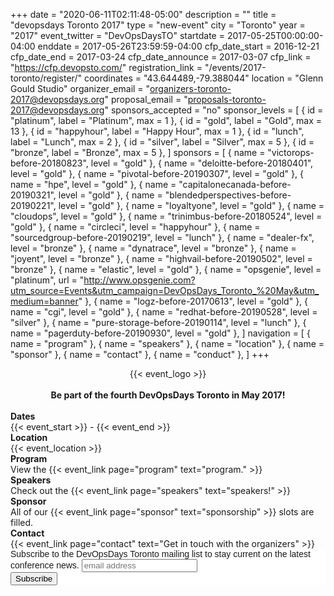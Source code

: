+++
date = "2020-06-11T02:11:48-05:00"
description = ""
title = "devopsdays Toronto 2017"
type = "new-event"
city = "Toronto"
year = "2017"
event_twitter = "DevOpsDaysTO"
startdate = 2017-05-25T00:00:00-04:00
enddate = 2017-05-26T23:59:59-04:00
cfp_date_start = 2016-12-21
cfp_date_end = 2017-03-24
cfp_date_announce = 2017-03-07
cfp_link = "https://cfp.devopsto.com/"
registration_link = "/events/2017-toronto/register/"
coordinates = "43.644489,-79.388044"
location = "Glenn Gould Studio"
organizer_email = "organizers-toronto-2017@devopsdays.org"
proposal_email = "proposals-toronto-2017@devopsdays.org"
sponsors_accepted = "no"
sponsor_levels = [
    { id = "platinum", label = "Platinum", max = 1 },
    { id = "gold", label = "Gold", max = 13 },
    { id = "happyhour", label = "Happy Hour", max = 1 },
    { id = "lunch", label = "Lunch", max = 2 },
    { id = "silver", label = "Silver", max = 5 },
    { id = "bronze", label = "Bronze", max = 5 },
]
sponsors = [
    { name = "victorops-before-20180823", level = "gold" },
    { name = "deloitte-before-20180401", level = "gold" },
    { name = "pivotal-before-20190307", level = "gold" },
    { name = "hpe", level = "gold" },
    { name = "capitalonecanada-before-20190321", level = "gold" },
    { name = "blendedperspectives-before-20190221", level = "gold" },
    { name = "loyaltyone", level = "gold" },
    { name = "cloudops", level = "gold" },
    { name = "trinimbus-before-20180524", level = "gold" },
    { name = "circleci", level = "happyhour" },
    { name = "sourcedgroup-before-20190219", level = "lunch" },
    { name = "dealer-fx", level = "bronze" },
    { name = "dynatrace", level = "bronze" },
    { name = "joyent", level = "bronze" },
    { name = "highvail-before-20190502", level = "bronze" },
    { name = "elastic", level = "gold" },
    { name = "opsgenie", level = "platinum", url = "http://www.opsgenie.com?utm_source=Events&utm_campaign=DevOpsDays_Toronto_%20May&utm_medium=banner" },
    { name = "logz-before-20170613", level = "gold" },
    { name = "cgi", level = "gold" },
    { name = "redhat-before-20190528", level = "silver" },
    { name = "pure-storage-before-20190114", level = "lunch" },
    { name = "pagerduty-before-20190930", level = "gold" },
]
navigation = [
    { name = "program" },
    { name = "speakers" },
    { name = "location" },
    { name = "sponsor" },
    { name = "contact" },
    { name = "conduct" },
]
+++
<div style="text-align:center;">
  {{< event_logo >}}<br><br>
  <b>Be part of the fourth DevOpsDays Toronto in May 2017!</b>
</div>

<br/>

<div class = "row">
  <div class = "col-md-2">
    <strong>Dates</strong>
  </div>
  <div class = "col-md-8">
    {{< event_start >}} - {{< event_end >}}
  </div>
</div>

<div class = "row">
  <div class = "col-md-2">
    <strong>Location</strong>
  </div>
  <div class = "col-md-8">
    {{< event_location >}}
  </div>
</div>

<!-- <div class = "row">
  <div class = "col-md-2">
    <strong>Register</strong>
  </div>
  <div class = "col-md-8">
    {{< event_link page="registration" text="Register to attend the conference!" >}}
  </div>
</div> -->

<!-- <div class = "row">
  <div class = "col-md-2">
    <strong>Propose</strong>
  </div>
  <div class = "col-md-8">
    We're still looking for a few more ignite proposals. {{< event_link page="propose" text="Submit your idea today!" >}}
  </div>
</div> -->

<div class = "row">
  <div class = "col-md-2">
    <strong>Program</strong>
  </div>
  <div class = "col-md-8">
    View the {{< event_link page="program" text="program." >}}
  </div>
</div>

<div class = "row">
  <div class = "col-md-2">
    <strong>Speakers</strong>
  </div>
  <div class = "col-md-8">
    Check out the {{< event_link page="speakers" text="speakers!" >}}
  </div>
</div>

<div class = "row">
  <div class = "col-md-2">
    <strong>Sponsor</strong>
  </div>
  <div class = "col-md-8">
    All of our {{< event_link page="sponsor" text="sponsorship" >}} slots are filled.
  </div>
</div>

<div class = "row">
  <div class = "col-md-2">
    <strong>Contact</strong>
  </div>
  <div class = "col-md-8">
    {{< event_link page="contact" text="Get in touch with the organizers" >}}
  </div>
</div>

<!-- Begin MailChimp Signup Form -->
<link href="//cdn-images.mailchimp.com/embedcode/slim-081711.css" rel="stylesheet" type="text/css">
<style type="text/css">
	#mc_embed_signup{background:#fff; clear:left; font:14px Helvetica,Arial,sans-serif; }
	/* Add your own MailChimp form style overrides in your site stylesheet or in this style block.
	   We recommend moving this block and the preceding CSS link to the HEAD of your HTML file. */
</style>
<div id="mc_embed_signup">
<form action="//devopsdays.us12.list-manage.com/subscribe/post?u=9af4b8dabb471b1a393e57f53&id=4859f773a9" method="post" id="mc-embedded-subscribe-form" name="mc-embedded-subscribe-form" class="validate" target="_blank" novalidate>
    <div id="mc_embed_signup_scroll">
	<label for="mce-EMAIL">Subscribe to the DevOpsDays Toronto mailing list to stay current on the latest conference news.</label>
	<input type="email" value="" name="EMAIL" class="email" id="mce-EMAIL" placeholder="email address" required>
    <!-- real people should not fill this in and expect good things - do not remove this or risk form bot signups-->
    <div style="position: absolute; left: -5000px;" aria-hidden="true"><input type="text" name="b_9af4b8dabb471b1a393e57f53_4859f773a9" tabindex="-1" value=""></div>
    <div class="clear"><input type="submit" value="Subscribe" name="subscribe" id="mc-embedded-subscribe" class="button"></div>
    </div>
</form>
</div>

<!--End mc_embed_signup-->
